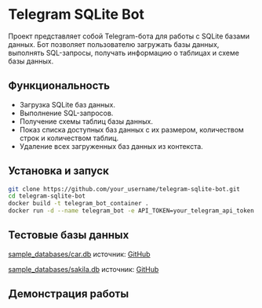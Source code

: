 # Telegram SQLite Bot

Проект представляет собой Telegram-бота для работы с SQLite базами данных. Бот позволяет пользователю загружать базы
данных, выполнять SQL-запросы, получать информацию о таблицах и схеме базы данных.

## Функциональность

- Загрузка SQLite баз данных.
- Выполнение SQL-запросов.
- Получение схемы таблиц базы данных.
- Показ списка доступных баз данных с их размером, количеством строк и количеством таблиц.
- Удаление всех загруженных баз данных из контекста.

## Установка и запуск

```bash
git clone https://github.com/your_username/telegram-sqlite-bot.git
cd telegram-sqlite-bot
docker build -t telegram_bot_container .
docker run -d --name telegram_bot -e API_TOKEN=your_telegram_api_token telegram_bot_container
```

## Тестовые базы данных
[sample_databases/car.db](sample_databases%2Fcar.db) источник: [GitHub](https://github.com/dtaivpp/car_company_database)

[sample_databases/sakila.db](sample_databases%2Fsakila.db) источник: [GitHub](https://github.com/bradleygrant/sakila-sqlite3)

## Демонстрация работы

[](https://github.com/user-attachments/assets/d4903ee1-d09c-4cd1-ba7d-03e4dd489da3)
